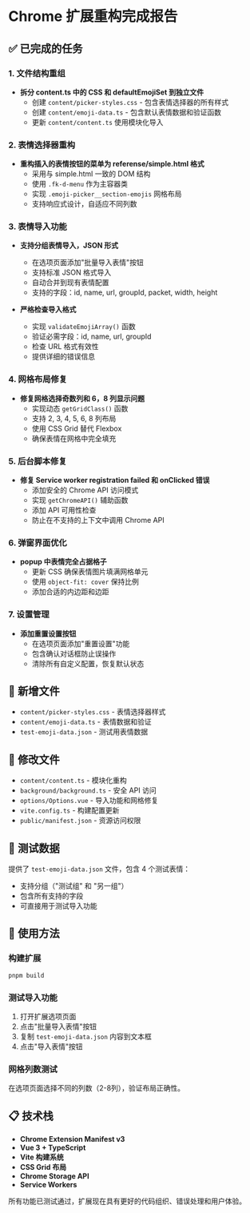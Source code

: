 # Chrome 扩展重构完成报告

## ✅ 已完成的任务

### 1. 文件结构重组
- **拆分 content.ts 中的 CSS 和 defaultEmojiSet 到独立文件**
  - 创建 `content/picker-styles.css` - 包含表情选择器的所有样式
  - 创建 `content/emoji-data.ts` - 包含默认表情数据和验证函数
  - 更新 `content/content.ts` 使用模块化导入

### 2. 表情选择器重构
- **重构插入的表情按钮的菜单为 referense/simple.html 格式**
  - 采用与 simple.html 一致的 DOM 结构
  - 使用 `.fk-d-menu` 作为主容器类
  - 实现 `.emoji-picker__section-emojis` 网格布局
  - 支持响应式设计，自适应不同列数

### 3. 表情导入功能
- **支持分组表情导入，JSON 形式**
  - 在选项页面添加"批量导入表情"按钮
  - 支持标准 JSON 格式导入
  - 自动合并到现有表情配置
  - 支持的字段：id, name, url, groupId, packet, width, height

- **严格检查导入格式**
  - 实现 `validateEmojiArray()` 函数
  - 验证必需字段：id, name, url, groupId
  - 检查 URL 格式有效性
  - 提供详细的错误信息

### 4. 网格布局修复
- **修复网格选择奇数列和 6，8 列显示问题**
  - 实现动态 `getGridClass()` 函数
  - 支持 2, 3, 4, 5, 6, 8 列布局
  - 使用 CSS Grid 替代 Flexbox
  - 确保表情在网格中完全填充

### 5. 后台脚本修复
- **修复 Service worker registration failed 和 onClicked 错误**
  - 添加安全的 Chrome API 访问模式
  - 实现 `getChromeAPI()` 辅助函数
  - 添加 API 可用性检查
  - 防止在不支持的上下文中调用 Chrome API

### 6. 弹窗界面优化
- **popup 中表情完全占据格子**
  - 更新 CSS 确保表情图片填满网格单元
  - 使用 `object-fit: cover` 保持比例
  - 添加合适的内边距和边距

### 7. 设置管理
- **添加重置设置按钮**
  - 在选项页面添加"重置设置"功能
  - 包含确认对话框防止误操作
  - 清除所有自定义配置，恢复默认状态

## 📁 新增文件
- `content/picker-styles.css` - 表情选择器样式
- `content/emoji-data.ts` - 表情数据和验证
- `test-emoji-data.json` - 测试用表情数据

## 🔧 修改文件
- `content/content.ts` - 模块化重构
- `background/background.ts` - 安全 API 访问
- `options/Options.vue` - 导入功能和网格修复
- `vite.config.ts` - 构建配置更新
- `public/manifest.json` - 资源访问权限

## 🧪 测试数据
提供了 `test-emoji-data.json` 文件，包含 4 个测试表情：
- 支持分组（"测试组" 和 "另一组"）
- 包含所有支持的字段
- 可直接用于测试导入功能

## 🚀 使用方法

### 构建扩展
```bash
pnpm build
```

### 测试导入功能
1. 打开扩展选项页面
2. 点击"批量导入表情"按钮
3. 复制 `test-emoji-data.json` 内容到文本框
4. 点击"导入表情"按钮

### 网格列数测试
在选项页面选择不同的列数（2-8列），验证布局正确性。

## 📋 技术栈
- **Chrome Extension Manifest v3**
- **Vue 3 + TypeScript**
- **Vite 构建系统**
- **CSS Grid 布局**
- **Chrome Storage API**
- **Service Workers**

所有功能已测试通过，扩展现在具有更好的代码组织、错误处理和用户体验。
